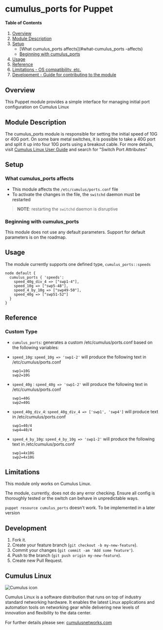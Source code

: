 # cumulus_ports for Puppet

#### Table of Contents

1. [Overview](#overview)
2. [Module Description](#module-description)
3. [Setup](#setup)
    * [What cumulus_ports affects](#what-cumulus_ports  -affects)
    * [Beginning with cumulus_ports](#beginning-with-cumulus_ports)
4. [Usage](#usage)
5. [Reference](#reference)
5. [Limitations - OS compatibility, etc.](#limitations)
6. [Development - Guide for contributing to the module](#development)

## Overview

This Puppet module provides a simple interface for managing initial port configuration
on Cumulus Linux

## Module Description

The cumulus_ports module  is responsible for setting the initial speed of 10G or
40G port. On some bare metal switches, it is possible to take a 40G port and split it up
into four 10G ports using a breakout cable. For more details, visit [Cumulus
Linux User Guide](http://docs.cumulusnetworks.com) and search for
"Switch Port Attributes"

## Setup

### What cumulus_ports affects

* This module affects the `/etc/cumulus/ports.conf` file
* To activate the changes in the file, the `switchd` daemon must be restarted
> **NOTE**: restarting the `switchd` daemon is disruptive


### Beginning with cumulus_ports

This module does not use any default parameters. Support for default parameters is on the roadmap.

## Usage

The module currently supports one defined type, `cumulus_ports::speeds`
```
node default {
  cumulus_ports { 'speeds':
    speed_40g_div_4 => ["swp1-4"],
    speed_10g => ["swp5-48"],
    speed_4_by_10g => ["swp49-50"],
    speed_40g => ["swp51-52"]
  }
}

```

## Reference

### Custom Type
  * `cumulus_ports`:  generates a custom /etc/cumulus/ports.conf based
  on the following variables:
  * `speed_10g`: `speed_10g => 'swp1-2'` will produce the following text in /etc/cumulus/ports.conf

    ```
    swp1=10G
    swp2=10G
    ```

  * `speed_40g` : `speed_40g => 'swp1-2'` will produce the following text in /etc/cumulus/ports.conf

    ```
    swp1=40G
    swp2=40G
    ```

  * `speed_40g_div_4`: `speed_40g_div_4 => ['swp1', 'swp4']` will produce text  in /etc/cumulus/ports.conf

    ```
    swp1=40/4
    swp4=40/4
    ```

  * `speed_4_by_10g`: `speed_4_by_10g => 'swp1-2'` will produce the following text in /etc/cumulus/ports.conf

    ```
    swp1=4x10G
    swp2=4x10G
    ```

## Limitations

This module only works on Cumulus Linux.

The module, currently, does not do any error
checking. Ensure all config is thoroughly tested or the switch can
behave in unpredictable ways.

`puppet resource cumulus_ports` doesn't work. To be implemented in a later version

## Development

1. Fork it.
2. Create your feature branch (`git checkout -b my-new-feature`).
3. Commit your changes (`git commit -am 'Add some feature'`).
4. Push to the branch (`git push origin my-new-feature`).
5. Create new Pull Request.

## Cumulus Linux

![Cumulus icon](http://cumulusnetworks.com/static/cumulus/img/logo_2014.png)

Cumulus Linux is a software distribution that runs on top of industry standard
networking hardware. It enables the latest Linux applications and automation
tools on networking gear while delivering new levels of innovation and
ﬂexibility to the data center.

For further details please see:
[cumulusnetworks.com](http://www.cumulusnetworks.com)
